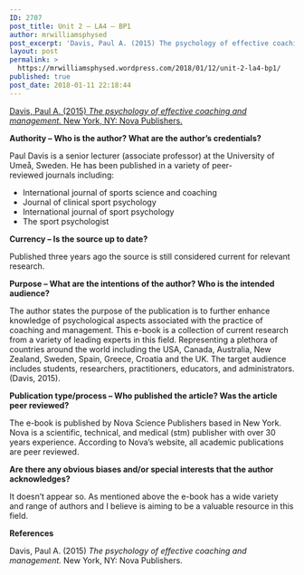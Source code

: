 ```yaml
---
ID: 2707
post_title: Unit 2 – LA4 – BP1
author: mrwilliamsphysed
post_excerpt: 'Davis, Paul A. (2015) The psychology of effective coaching and management.&nbsp;New York, NY: Nova Publishers. Authority &ndash; Who is the author? What are the author&rsquo;s credentials? Paul Davis is a senior lecturer (associate professor) at the University of Ume&aring;, Sweden. He has been published in a variety of peer-reviewed&nbsp;journals including: International journal of sports science &hellip; <a href="https://mrwilliamsphysed.wordpress.com/2018/01/12/unit-2-la4-bp1/">Continue reading <span>Unit 2 &ndash; LA4 &ndash;&nbsp;BP1</span></a><img alt="" border="0" src="https://pixel.wp.com/b.gif?host=mrwilliamsphysed.wordpress.com&amp;blog=67148074&amp;post=849&amp;subd=mrwilliamsphysed&amp;ref=&amp;feed=1" width="1" height="1">'
layout: post
permalink: >
  https://mrwilliamsphysed.wordpress.com/2018/01/12/unit-2-la4-bp1/
published: true
post_date: 2018-01-11 22:18:44
---
```

<a href="http://ezproxy.student.twu.ca:3102/eds/ebookviewer/ebook/bmxlYmtfXzExMzQzMjhfX0FO0?sid=c9abd388-d9e3-41a9-914c-f904ebcc1faf@sessionmgr4008&amp;vid=7&amp;format=EB&amp;rid=5">Davis, Paul A. (2015) <em>The psychology of effective coaching and management. </em>New York, NY: Nova Publishers.</a>

<strong>Authority – Who is the author? What are the author’s credentials?</strong>

Paul Davis is a senior lecturer (associate professor) at the University of Umeå, Sweden. He has been published in a variety of peer-reviewed journals including:

<ul>
<li>International journal of sports science and coaching</li>
<li>Journal of clinical sport psychology</li>
<li>International journal of sport psychology</li>
<li>The sport psychologist</li>
</ul>

<strong>Currency – Is the source up to date?</strong>

Published three years ago the source is still considered current for relevant research.

<strong>Purpose – What are the intentions of the author? Who is the intended audience?</strong>

The author states the purpose of the publication is to further enhance knowledge of psychological aspects associated with the practice of coaching and management. This e-book is a collection of current research from a variety of leading experts in this field. Representing a plethora of countries around the world including the USA, Canada, Australia, New Zealand, Sweden, Spain, Greece, Croatia and the UK. The target audience includes students, researchers, practitioners, educators, and administrators. (Davis, 2015).

<strong>Publication type/process – Who published the article? Was the article peer reviewed?</strong>

The e-book is published by Nova Science Publishers based in New York. Nova is a scientific, technical, and medical (stm) publisher with over 30 years experience. According to Nova&#8217;s website, all academic publications are peer reviewed.

<strong>Are there any obvious biases and/or special interests that the author acknowledges?</strong>

It doesn&#8217;t appear so. As mentioned above the e-book has a wide variety and range of authors and I believe is aiming to be a valuable resource in this field.

<strong>References</strong>

Davis, Paul A. (2015) <em>The psychology of effective coaching and management. </em>New York, NY: Nova Publishers.

<br />  <a rel="nofollow" href="http://feeds.wordpress.com/1.0/gocomments/mrwilliamsphysed.wordpress.com/849/"><img alt="" border="0" src="http://feeds.wordpress.com/1.0/comments/mrwilliamsphysed.wordpress.com/849/" /></a> <img alt="" border="0" src="https://pixel.wp.com/b.gif?host=mrwilliamsphysed.wordpress.com&#038;blog=67148074&%23038;post=849&%23038;subd=mrwilliamsphysed&%23038;ref=&%23038;feed=1" width="1" height="1" />